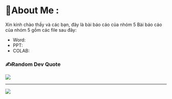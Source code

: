 # 💫About Me :
Xin kính chào thầy và các bạn, đây là bài báo cáo của nhóm 5
Bài báo cáo của nhóm 5 gồm các file sau đây:
- Word: 
- PPT:
- COLAB:

### ✍️Random Dev Quote
![](https://quotes-github-readme.vercel.app/api?type=horizontal&theme=radical)



---
[![](https://visitcount.itsvg.in/api?id=221IS2901_DAwP_R_FinalProject_Group5&icon=0&color=0)](https://visitcount.itsvg.in)
